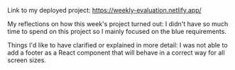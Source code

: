 Link to my deployed project: https://weekly-evaluation.netlify.app/

My reflections on how this week's project turned out: I didn't have so much time to spend on this project so I mainly focused on the blue requirements.

Things I'd like to have clarified or explained in more detail: I was not able to add a footer as a React component that will behave in a correct way for all screen sizes.
